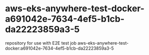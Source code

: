 # aws-eks-anywhere-test-docker-a691042e-7634-4ef5-b1cb-da22223859a3-5
repository for use with E2E test job aws-eks-anywhere-test-docker:a691042e-7634-4ef5-b1cb-da22223859a3-5
